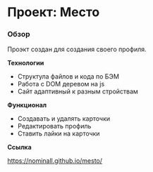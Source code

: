 # Проект: Место

### Обзор

Проэкт создан для создания своего профиля.

**Технологии**

* Структула файлов и кода по БЭМ
* Работа с DOM деревом на js
* Сайт адаптивный к разным стройствам

**Функционал**

* Создавать и удалять карточки
* Редактировать профиль
* Ставить лайки на карточки

**Ссылка**

https://nominall.github.io/mesto/
